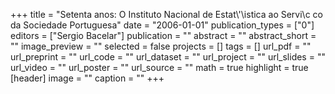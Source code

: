 +++
title = "Setenta anos: O Instituto Nacional de Estat\\'\\istica ao Servi\\c co da Sociedade Portuguesa"
date = "2006-01-01"
publication_types = ["0"]
editors = ["Sergio Bacelar"]
publication = ""
abstract = ""
abstract_short = ""
image_preview = ""
selected = false
projects = []
tags = []
url_pdf = ""
url_preprint = ""
url_code = ""
url_dataset = ""
url_project = ""
url_slides = ""
url_video = ""
url_poster = ""
url_source = ""
math = true
highlight = true
[header]
image = ""
caption = ""
+++
